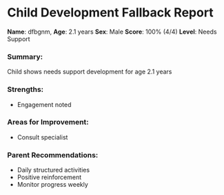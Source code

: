 # Child Development Fallback Report

**Name**: dfbgnm,
**Age**: 2.1 years
**Sex**: Male
**Score**: 100% (4/4)
**Level**: Needs Support

### Summary:
Child shows needs support development for age 2.1 years

### Strengths:
- Engagement noted

### Areas for Improvement:
- Consult specialist

### Parent Recommendations:
- Daily structured activities
- Positive reinforcement
- Monitor progress weekly